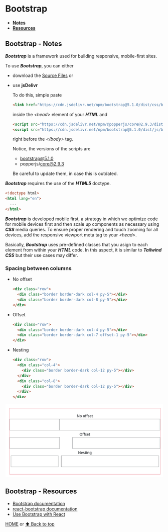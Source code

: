 # Bootstrap

- [**Notes**](#bootstrap---notes)
- [**Resources**](#bootstrap---resources)

## Bootstrap - Notes

***Bootstrap*** is a framework used for building responsive, mobile-first sites.

To use ***Bootstrap***, you can either

- download the [Source Files](https://getbootstrap.com/docs/5.1/getting-started/download/) or
- use **jsDelivr**

  To do this, simple paste

  ```html
  <link href="https://cdn.jsdelivr.net/npm/bootstrap@5.1.0/dist/css/bootstrap.min.css" rel="stylesheet" integrity="sha384-KyZXEAg3QhqLMpG8r+8fhAXLRk2vvoC2f3B09zVXn8CA5QIVfZOJ3BCsw2P0p/We" crossorigin="anonymous">
  ```

  inside the *\<head>* element of your ***HTML*** and

  ```html
  <script src="https://cdn.jsdelivr.net/npm/@popperjs/core@2.9.3/dist/umd/popper.min.js" integrity="sha384-eMNCOe7tC1doHpGoWe/6oMVemdAVTMs2xqW4mwXrXsW0L84Iytr2wi5v2QjrP/xp" crossorigin="anonymous"></script>
  <script src="https://cdn.jsdelivr.net/npm/bootstrap@5.1.0/dist/js/bootstrap.min.js" integrity="sha384-cn7l7gDp0eyniUwwAZgrzD06kc/tftFf19TOAs2zVinnD/C7E91j9yyk5//jjpt/" crossorigin="anonymous"></script>
  ```

  right before the *\</body>* tag.

  Notice, the versions of the scripts are
  - bootstrap@5.1.0
  - popperjs/core@2.9.3

  Be careful to update them, in case this is outdated.

***Bootstrap*** requires the use of the ***HTML5*** doctype.

```html
<!doctype html>
<html lang="en">
  ...
</html>
```

***Bootstrap*** is developed mobile first, a strategy in which we optimize code for mobile devices first and then scale up components as necessary using ***CSS*** media queries. To ensure proper rendering and touch zooming for all devices, add the responsive viewport meta tag to your *\<head>*.

Basically, ***Bootstrap*** uses pre-defined classes that you asign to each element from within your ***HTML*** code. In this aspect, it is similar to ***Tailwind CSS*** but their use cases may differ.

### Spacing between columns

- No offset

  ```html
  <div class="row">
    <div class="border border-dark col-4 py-5"></div>
    <div class="border border-dark col-8 py-5"></div>
  </div>
  ```

- Offset

  ```html
  <div class="row">
    <div class="border border-dark col-4 py-5"></div>
    <div class="border border-dark col-7 offset-1 py-5"></div>
  </div>
  ```

- Nesting

  ```html
  <div class="row">
    <div class="col-4">
      <div class="border border-dark col-12 py-5"></div>
    </div>
    <div class="col-8">
      <div class="border border-dark col-12 py-5"></div>
    </div>
  </div>
  ```

![Bootstrap column spacing](/Images/Bootstrap-Column-Spacing.png)

## Bootstrap - Resources

- [Bootstrap documentation](https://getbootstrap.com/docs/)
- [react-bootstrap documentation](https://react-bootstrap.github.io/getting-started/introduction/)
- [Use Bootstrap with React](https://www.creative-tim.com/blog/web-design/how-to-use-bootstrap-with-reactjs/)

[HOME](https://github.com/Stratis-Dermanoutsos/Full-Stack-Notes#full-stack-notes) or [⬆ Back to top](#bootstrap)

